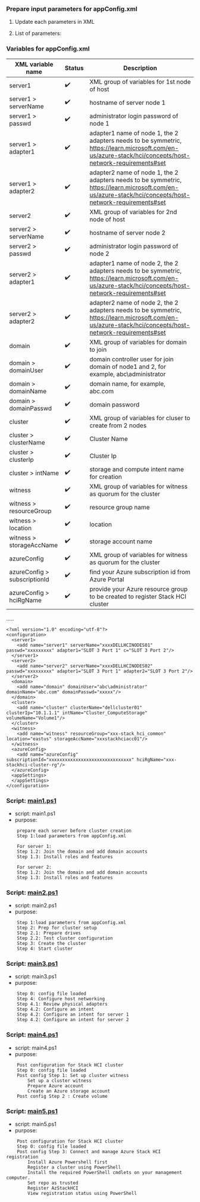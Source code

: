 
### Prepare input parameters for appConfig.xml 

1. Update each parameters in XML

2. List of parameters:


### Variables for appConfig.xml

| XML variable name  | Status                     | Description                                                                                                                                                                                                          |
|------------------------------------------------------------------------------------------------------------------|----------------------------|----------------------------------------------------------------------------------------------------------------------------------------------------------------------------------------------------------------------|
| server1                     | :heavy_check_mark:         | XML group of variables for 1st node of host                                     |
| server1 > serverName                    | :heavy_check_mark:         | hostname of server node 1                                     |
| server1 > passwd                    | :heavy_check_mark:         | administrator login password of node 1                                     |
| server1 > adapter1                    | :heavy_check_mark:         | adapter1 name of node 1, the 2 adapters needs to be symmetric, https://learn.microsoft.com/en-us/azure-stack/hci/concepts/host-network-requirements#set                                     |
| server1 > adapter2                    | :heavy_check_mark:         | adapter2 name of node 1, the 2 adapters needs to be symmetric, https://learn.microsoft.com/en-us/azure-stack/hci/concepts/host-network-requirements#set                                    |
| server2                     | :heavy_check_mark:         | XML group of variables for 2nd node of host                                     |
| server2 > serverName                    | :heavy_check_mark:         | hostname of server node 2                                     |
| server2 > passwd                    | :heavy_check_mark:         | administrator login password of node 2                                     |
| server2 > adapter1                    | :heavy_check_mark:         | adapter1 name of node 2, the 2 adapters needs to be symmetric, https://learn.microsoft.com/en-us/azure-stack/hci/concepts/host-network-requirements#set                                     |
| server2 > adapter2                    | :heavy_check_mark:         | adapter2 name of node 2, the 2 adapters needs to be symmetric, https://learn.microsoft.com/en-us/azure-stack/hci/concepts/host-network-requirements#set                                    |
| domain                     | :heavy_check_mark:         | XML group of variables for domain to join                                  |
| domain > domainUser                    | :heavy_check_mark:         | domain controller user for join domain of node1 and 2, for example, abc\administrator                                    |
| domain > domainName                    | :heavy_check_mark:         | domain name, for example, abc.com                                      |
| domain > domainPasswd                    | :heavy_check_mark:         | domain password                                     |
| cluster                     | :heavy_check_mark:         | XML group of variables for cluser to create from 2 nodes                                    |
| cluster > clusterName                    | :heavy_check_mark:         | Cluster Name                                    |
| cluster > clusterIp                    | :heavy_check_mark:         | Cluster Ip                                     |
| cluster > intName                    | :heavy_check_mark:         | storage and compute intent name for creation                                    |
| witness                     | :heavy_check_mark:         | XML group of variables for witness as quorum for the cluster                                    |
| witness > resourceGroup                    | :heavy_check_mark:         | resource group name                                     |
| witness > location                    | :heavy_check_mark:         | location                                     |
| witness > storageAccName                    | :heavy_check_mark:         | storage account name                                    |
| azureConfig                     | :heavy_check_mark:         | XML group of variables for witness as quorum for the cluster                                    |
| azureConfig > subscriptionId                    | :heavy_check_mark:         | find your Azure subscription id from Azure Portal                              |
| azureConfig > hciRgName                    | :heavy_check_mark:         |  provide your Azure resource group to be created to register Stack HCI cluster                                |

.....



```hcl
<?xml version="1.0" encoding="utf-8"?>
<configuration>
  <server1>
    <add name="server1" serverName="xxxxDELLHCINODES01" passwd="xxxxxxxxx" adapter1="SLOT 3 Port 1" c="SLOT 3 Port 2"/>
  </server1>
  <server2>
    <add name="server2" serverName="xxxxDELLHCINODES02" passwd="xxxxxxxxx" adapter1="SLOT 3 Port 1" adapter2="SLOT 3 Port 2"/>
  </server2>  
  <domain>
    <add name="domain" domainUser="abc\administrator" domainName="abc.com" domainPasswd="xxxxx"/>
  </domain>  
  <cluster>
    <add name="cluster" clusterName="dellcluster01" clusterIp="10.1.1.1" intName="Cluster_ComputeStorage" volumeName="Volume1"/>
  </cluster>
  <witness>
    <add name="witness" resourceGroup="xxx-stack_hci_common" location="eastus" storageAccName="xxxstackhciacc01"/>
  </witness>
  <azureConfig>
    <add name="azureConfig" subscriptionId="xxxxxxxxxxxxxxxxxxxxxxxxxxxxxxx" hciRgName="xxx-stackhci-cluster-rg"/>
  </azureConfig>
  <appSettings>
  </appSettings>
</configuration>
```


### Script: [main1.ps1](https://github.com/philipcaffeine/stackhciauto/blob/main/deployment/_main1.ps1)

- script: main1.ps1
- purpose: 

```hcl
    prepare each server before cluster creation 
    Step 1:load parameters from appConfig.xml

    For server 1:
    Step 1.2: Join the domain and add domain accounts
    Step 1.3: Install roles and features

    For server 2:
    Step 1.2: Join the domain and add domain accounts
    Step 1.3: Install roles and features
```

### Script: [main2.ps1](https://github.com/philipcaffeine/stackhciauto/blob/main/deployment/_main2.ps1)

- script: main2.ps1
- purpose: 

```hcl
    Step 1:load parameters from appConfig.xml
    Step 2: Prep for cluster setup
    Step 2.1: Prepare drives
    Step 2.2: Test cluster configuration
    Step 3: Create the cluster
    Step 4: Start cluster 
```

### Script: [main3.ps1](https://github.com/philipcaffeine/stackhciauto/blob/main/deployment/_main3.ps1)

- script: main3.ps1
- purpose: 

```hcl
    Step 0: config file loaded 
    Step 4: Configure host networking
    Step 4.1: Review physical adapters
    Step 4.2: Configure an intent
    Step 4.2: Configure an intent for server 1 
    Step 4.2: Configure an intent for server 2 
```

### Script: [main4.ps1](https://github.com/philipcaffeine/stackhciauto/blob/main/deployment/_main4.ps1)

- script: main4.ps1
- purpose: 

```hcl
    Post configuration for Stack HCI cluster 
    Step 0: config file loaded 
    Post config Step 1: Set up cluster witness
        Set up a cluster witness
        Prepare Azure account 
        Create an Azure storage account
    Post config Step 2 : Create volume
```

### Script: [main5.ps1](https://github.com/philipcaffeine/stackhciauto/blob/main/deployment/_main5.ps1)

- script: main5.ps1
- purpose: 

```hcl
    Post configuration for Stack HCI cluster 
    Step 0: config file loaded 
    Post config Step 3: Connect and manage Azure Stack HCI registration
        Install Azure Powershell first 
        Register a cluster using PowerShell
        Install the required PowerShell cmdlets on your management computer.
        Set repo as trusted 
        Register AzStackHCI
        View registration status using PowerShell
```



